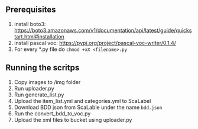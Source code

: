 ## Prerequisites ##

1. install boto3: https://boto3.amazonaws.com/v1/documentation/api/latest/guide/quickstart.html#installation
1. install pascal voc: https://pypi.org/project/pascal-voc-writer/0.1.4/
1. For every *.py file do ```chmod +xX <filename>.py```

## Running the scritps ##
1. Copy images to /img folder
1. Run uploader.py
1. Run generate_list.py
1. Upload the item_list.yml and categories.yml to ScaLabel
1. Download BDD json from ScaLable under the name ```bdd.json```
1. Run the convert_bdd_to_voc.py
1. Upload the xml files to bucket using uploader.py